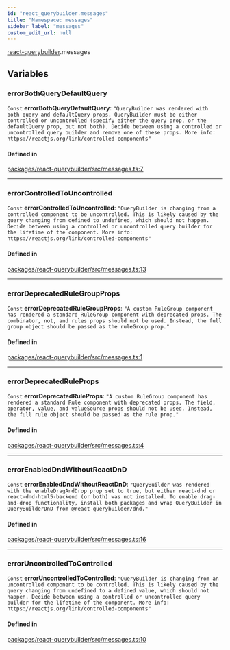 ```yaml
---
id: "react_querybuilder.messages"
title: "Namespace: messages"
sidebar_label: "messages"
custom_edit_url: null
---
```


[react-querybuilder](../modules/react_querybuilder.md).messages

## Variables

### errorBothQueryDefaultQuery

 `Const` **errorBothQueryDefaultQuery**: ``"QueryBuilder was rendered with both query and defaultQuery props. QueryBuilder must be either controlled or uncontrolled (specify either the query prop, or the defaultQuery prop, but not both). Decide between using a controlled or uncontrolled query builder and remove one of these props. More info: https://reactjs.org/link/controlled-components"``

#### Defined in

[packages/react-querybuilder/src/messages.ts:7](https://github.com/react-querybuilder/react-querybuilder/blob/55590db8/packages/react-querybuilder/src/messages.ts#L7)

___

### errorControlledToUncontrolled

 `Const` **errorControlledToUncontrolled**: ``"QueryBuilder is changing from a controlled component to be uncontrolled. This is likely caused by the query changing from defined to undefined, which should not happen. Decide between using a controlled or uncontrolled query builder for the lifetime of the component. More info: https://reactjs.org/link/controlled-components"``

#### Defined in

[packages/react-querybuilder/src/messages.ts:13](https://github.com/react-querybuilder/react-querybuilder/blob/55590db8/packages/react-querybuilder/src/messages.ts#L13)

___

### errorDeprecatedRuleGroupProps

 `Const` **errorDeprecatedRuleGroupProps**: ``"A custom RuleGroup component has rendered a standard RuleGroup component with deprecated props. The combinator, not, and rules props should not be used. Instead, the full group object should be passed as the ruleGroup prop."``

#### Defined in

[packages/react-querybuilder/src/messages.ts:1](https://github.com/react-querybuilder/react-querybuilder/blob/55590db8/packages/react-querybuilder/src/messages.ts#L1)

___

### errorDeprecatedRuleProps

 `Const` **errorDeprecatedRuleProps**: ``"A custom RuleGroup component has rendered a standard Rule component with deprecated props. The field, operator, value, and valueSource props should not be used. Instead, the full rule object should be passed as the rule prop."``

#### Defined in

[packages/react-querybuilder/src/messages.ts:4](https://github.com/react-querybuilder/react-querybuilder/blob/55590db8/packages/react-querybuilder/src/messages.ts#L4)

___

### errorEnabledDndWithoutReactDnD

 `Const` **errorEnabledDndWithoutReactDnD**: ``"QueryBuilder was rendered with the enableDragAndDrop prop set to true, but either react-dnd or react-dnd-html5-backend (or both) was not installed. To enable drag-and-drop functionality, install both packages and wrap QueryBuilder in QueryBuilderDnD from @react-querybuilder/dnd."``

#### Defined in

[packages/react-querybuilder/src/messages.ts:16](https://github.com/react-querybuilder/react-querybuilder/blob/55590db8/packages/react-querybuilder/src/messages.ts#L16)

___

### errorUncontrolledToControlled

 `Const` **errorUncontrolledToControlled**: ``"QueryBuilder is changing from an uncontrolled component to be controlled. This is likely caused by the query changing from undefined to a defined value, which should not happen. Decide between using a controlled or uncontrolled query builder for the lifetime of the component. More info: https://reactjs.org/link/controlled-components"``

#### Defined in

[packages/react-querybuilder/src/messages.ts:10](https://github.com/react-querybuilder/react-querybuilder/blob/55590db8/packages/react-querybuilder/src/messages.ts#L10)
